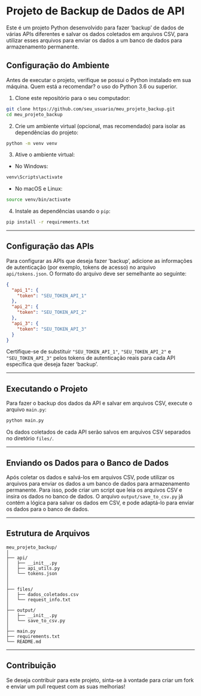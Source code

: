 # Projeto de Backup de Dados de API

Este é um projeto Python desenvolvido para fazer ‘backup’ de dados de várias APIs diferentes e salvar os dados coletados em arquivos CSV, para utilizar esses arquivos para enviar os dados a um banco de dados para armazenamento permanente.

## Configuração do Ambiente

Antes de executar o projeto, verifique se possui o Python instalado em sua máquina. Quem está a recomendar? o uso do Python 3.6 ou superior.

1. Clone este repositório para o seu computador:

```bash
git clone https://github.com/seu_usuario/meu_projeto_backup.git
cd meu_projeto_backup
```

2. Crie um ambiente virtual (opcional, mas recomendado) para isolar as dependências do projeto:

```bash
python -m venv venv
```

3. Ative o ambiente virtual:

- No Windows:

```bash
venv\Scripts\activate
```

- No macOS e Linux:

```bash
source venv/bin/activate
```

4. Instale as dependências usando o `pip`:

```bash
pip install -r requirements.txt
```

---

## Configuração das APIs

Para configurar as APIs que deseja fazer ‘backup’, adicione as informações de autenticação (por exemplo, tokens de acesso) no arquivo `api/tokens.json`. O formato do arquivo deve ser semelhante ao seguinte:

```json
{
  "api_1": {
    "token": "SEU_TOKEN_API_1"
  },
  "api_2": {
    "token": "SEU_TOKEN_API_2"
  },
  "api_3": {
    "token": "SEU_TOKEN_API_3"
  }
}
```

Certifique-se de substituir `"SEU_TOKEN_API_1"`, `"SEU_TOKEN_API_2"` e `"SEU_TOKEN_API_3"` pelos tokens de autenticação reais para cada API específica que deseja fazer ‘backup’.

---

## Executando o Projeto

Para fazer o backup dos dados da API e salvar em arquivos CSV, execute o arquivo `main.py`:

```bash
python main.py
```

Os dados coletados de cada API serão salvos em arquivos CSV separados no diretório `files/`.

---

## Enviando os Dados para o Banco de Dados

Após coletar os dados e salvá-los em arquivos CSV, pode utilizar os arquivos para enviar os dados a um banco de dados para armazenamento permanente. Para isso, pode criar um script que leia os arquivos CSV e insira os dados no banco de dados. O arquivo `output/save_to_csv.py` já contém a lógica para salvar os dados em CSV, e pode adaptá-lo para enviar os dados para o banco de dados.

---

## Estrutura de Arquivos

```plaintext
meu_projeto_backup/
│
├── api/
│   ├── __init__.py
│   ├── api_utils.py
│   └── tokens.json
│
│
├── files/
│   ├── dados_coletados.csv
│   └── request_info.txt
│
├── output/
│   ├── __init__.py
│   └── save_to_csv.py
│
├── main.py
├── requirements.txt
└── README.md
```

---

## Contribuição

Se deseja contribuir para este projeto, sinta-se à vontade para criar um fork e enviar um pull request com as suas melhorias!

